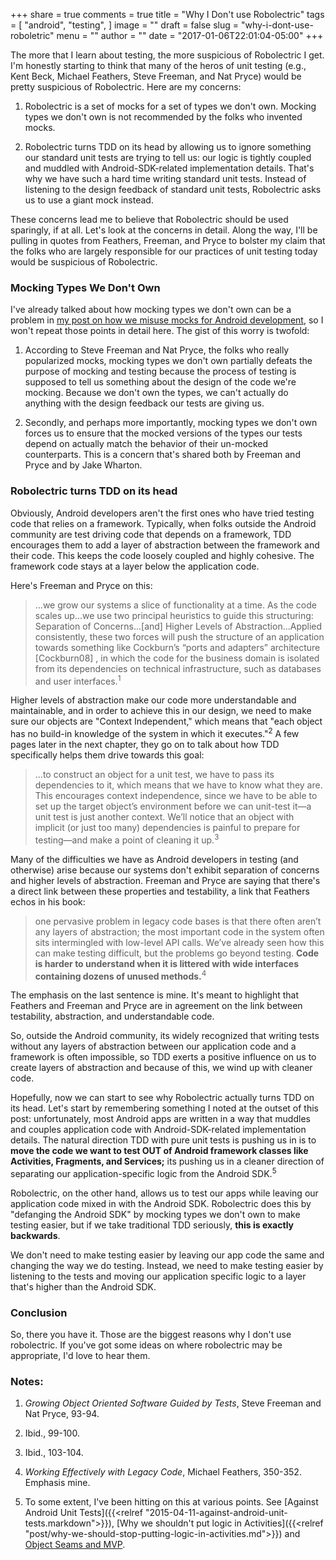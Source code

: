 +++
share = true
comments = true
title = "Why I Don't use Robolectric"
tags = [
  "android",
  "testing",
]
image = ""
draft = false
slug = "why-i-dont-use-roboletric"
menu = ""
author = ""
date = "2017-01-06T22:01:04-05:00"
+++

The more that I learn about testing, the more suspicious of Robolectric I get. I'm honestly starting to think that many of the heros of unit testing (e.g., Kent Beck, Michael Feathers, Steve Freeman, and Nat Pryce) would be pretty suspicious of Robolectric. Here are my concerns:

1. Robolectric is a set of mocks for a set of types we don't own. Mocking types we don't own is not recommended by the folks who invented mocks.

1. Robolectric turns TDD on its head by allowing us to ignore something our standard unit tests are trying to tell us: our logic is tightly coupled and muddled with Android-SDK-related implementation details. That's why we have such a hard time writing standard unit tests. Instead of listening to the design feedback of standard unit tests, Robolectric asks us to use a giant mock instead.

These concerns lead me to believe that Robolectric should be used sparingly, if at all. Let's look at the concerns in detail. Along the way, I'll be pulling in quotes from Feathers, Freeman, and Pryce to bolster my claim that the folks who are largely responsible for our practices of unit testing today would be suspicious of Robolectric.

### Mocking Types We Don't Own

I've already talked about how mocking types we don't own can be a problem in [my post on how we misuse mocks for Android development](http://www.philosophicalhacker.com/post/how-we-misuse-mocks-for-android-tests/), so I won't repeat those points in detail here. The gist of this worry is twofold:

1. According to Steve Freeman and Nat Pryce, the folks who really popularized mocks, mocking types we don't own partially defeats the purpose of mocking and testing because the process of testing is supposed to tell us something about the design of the code we're mocking. Because we don't own the types, we can't actually do anything with the design feedback our tests are giving us.

1. Secondly, and perhaps more importantly, mocking types we don't own forces us to ensure that the mocked versions of the types our tests depend on actually match the behavior of their un-mocked counterparts. This is a concern that's shared both by Freeman and Pryce and by Jake Wharton.

### Robolectric turns TDD on its head

Obviously, Android developers aren't the first ones who have tried testing code that relies on a framework. Typically, when folks outside the Android community are test driving code that depends on a framework, TDD encourages them to add a layer of abstraction between the framework and their code. This keeps the code loosely coupled and highly cohesive. The framework code stays at a layer below the application code.

Here's Freeman and Pryce on this:

>...we grow our systems a slice of functionality at a time. As the code scales up...we use two principal heuristics to guide this structuring: Separation of Concerns...[and] Higher Levels of Abstraction...Applied consistently, these two forces will push the structure of an application towards something like Cockburn’s “ports and adapters” architecture [Cockburn08] , in which the code for the business domain is isolated from its dependencies on technical infrastructure, such as databases and user interfaces.<sup>1</sup>

Higher levels of abstraction make our code more understandable and maintainable, and in order to achieve this in our design, we need to make sure our objects are "Context Independent," which means that "each object has no build-in knowledge of the system in which it executes."<sup>2</sup> A few pages later in the next chapter, they go on to talk about how TDD specifically helps them drive towards this goal:

>...to construct an object for a unit test, we have to pass its dependencies to it, which means that we have to know what they are. This encourages context independence, since we have to be able to set up the target object’s environment before we can unit-test it—a unit test is just another context. We’ll notice that an object with implicit (or just too many) dependencies is painful to prepare for testing—and make a point of cleaning it up.<sup>3</sup>

Many of the difficulties we have as Android developers in testing (and otherwise) arise because our systems don't exhibit separation of concerns and higher levels of abstraction. Freeman and Pryce are saying that there's a direct link between these properties and testability, a link that Feathers echos in his book:

>one pervasive problem in legacy code bases is that there often aren’t any layers of abstraction; the most important code in the system often sits intermingled with low-level API calls. We’ve already seen how this can make testing difficult, but the problems go beyond testing. **Code is harder to understand when it is littered with wide interfaces containing dozens of unused methods.**<sup>4</sup>

The emphasis on the last sentence is mine. It's meant to highlight that Feathers and Freeman and Pryce are in agreement on the link between testability, abstraction, and understandable code.

So, outside the Android community, its widely recognized that writing tests without any layers of abstraction between our application code and a framework is often impossible, so TDD exerts a positive influence on us to create layers of abstraction and because of this, we wind up with cleaner code.

Hopefully, now we can start to see why Robolectric actually turns TDD on its head. Let's start by remembering something I noted at the outset of this post: unfortunately, most Android apps are written in a way that muddles and couples application code with Android-SDK-related implementation details. The natural direction TDD with pure unit tests is pushing us in is to **move the code we want to test OUT of Android framework classes like Activities, Fragments, and Services;** its pushing us in a cleaner direction of separating our application-specific logic from the Android SDK.<sup>5</sup>

Robolectric, on the other hand, allows us to test our apps while leaving our application code mixed in with the Android SDK. Robolectric does this by "defanging the Android SDK" by mocking types we don't own to make testing easier, but if we take traditional TDD seriously, **this is exactly backwards**.

We don't need to make testing easier by leaving our app code the same and changing the way we do testing. Instead, we need to make testing easier by listening to the tests and moving our application specific logic to a layer that's higher than the Android SDK.

### Conclusion

So, there you have it. Those are the biggest reasons why I don't use robolectric. If you've got some ideas on where robolectric may be appropriate, I'd love to hear them.

### Notes:

1. *Growing Object Oriented Software Guided by Tests*, Steve Freeman and Nat Pryce, 93-94.

1. Ibid., 99-100.

1. Ibid., 103-104.

1. *Working Effectively with Legacy Code*, Michael Feathers, 350-352. Emphasis mine.

1. To some extent, I've been hitting on this at various points. See [Against Android Unit Tests]({{<relref "2015-04-11-against-android-unit-tests.markdown">}}), [Why we shouldn't put logic in Activities]({{<relref "post/why-we-should-stop-putting-logic-in-activities.md">}}) and [Object Seams and MVP](post/object-seams-and-mvp-for-testability.md).
